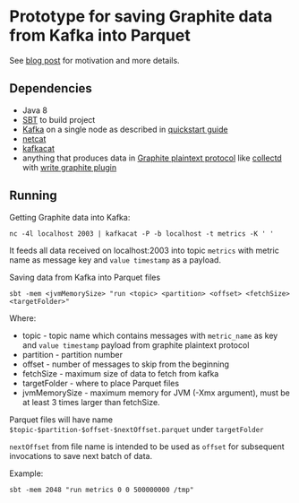 # Prototype for saving Graphite data from Kafka into Parquet

See [blog post](http://mabrek.github.io/blog/kafka-parquet-timeseries/) for motivation and more details.

## Dependencies

*  Java 8
*  [SBT](http://www.scala-sbt.org/download.html) to build project
*  [Kafka](http://kafka.apache.org/) on a single node as described in [quickstart guide](http://kafka.apache.org/documentation.html#quickstart)
*  [netcat](http://netcat.sourceforge.net/)
*  [kafkacat](https://github.com/edenhill/kafkacat)
*  anything that produces data in [Graphite plaintext protocol](http://graphite.readthedocs.org/en/latest/feeding-carbon.html#the-plaintext-protocol) like [collectd](https://collectd.org/) with [write graphite plugin](https://collectd.org/wiki/index.php/Plugin:Write_Graphite)

## Running

Getting Graphite data into Kafka:

    nc -4l localhost 2003 | kafkacat -P -b localhost -t metrics -K ' '

It feeds all data received on localhost:2003 into topic `metrics` with metric name as message key and `value timestamp` as a payload.

Saving data from Kafka into Parquet files

    sbt -mem <jvmMemorySize> "run <topic> <partition> <offset> <fetchSize> <targetFolder>"

Where:

*  topic - topic name which contains messages with `metric_name` as key and `value timestamp` payload from graphite plaintext protocol
*  partition - partition number
*  offset - number of messages to skip from the beginning
*  fetchSize - maximum size of data to fetch from kafka
*  targetFolder - where to place Parquet files
*  jvmMemorySize - maximum memory for JVM (-Xmx argument), must be at least 3 times larger than fetchSize.

Parquet files will have name `$topic-$partition-$offset-$nextOffset.parquet` under `targetFolder`

`nextOffset` from file name is intended to be used as `offset` for subsequent invocations to save next batch of data.

Example:

    sbt -mem 2048 "run metrics 0 0 500000000 /tmp"
